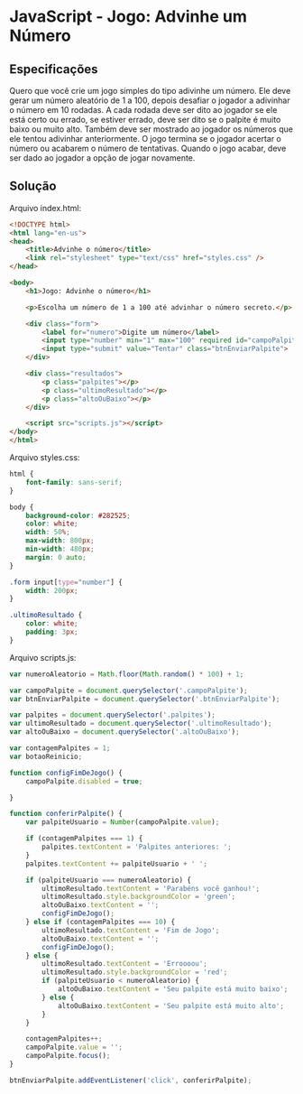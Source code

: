 # JavaScript - Jogo: Advinhe um Número

## Especificações

Quero que você crie um jogo simples do tipo adivinhe um número. 
Ele deve gerar um número aleatório de 1 a 100, depois desafiar o jogador a adivinhar o número em 10 rodadas. 
A cada rodada deve ser dito ao jogador se ele está certo ou errado, se estiver errado, deve ser dito se o palpite é muito baixo ou muito alto. 
Também deve ser mostrado ao jogador os números que ele tentou adivinhar anteriormente. 
O jogo termina se o jogador acertar o número ou acabarem o número de tentativas. 
Quando o jogo acabar, deve ser dado ao jogador a opção de jogar novamente.

## Solução

Arquivo index.html:

~~~html
<!DOCTYPE html>
<html lang="en-us">
<head>
    <title>Advinhe o número</title>
    <link rel="stylesheet" type="text/css" href="styles.css" />
</head>

<body>
    <h1>Jogo: Advinhe o número</h1>

    <p>Escolha um número de 1 a 100 até advinhar o número secreto.</p>

    <div class="form">
        <label for="numero">Digite um número</label>
        <input type="number" min="1" max="100" required id="campoPalpite" class="campoPalpite">
        <input type="submit" value="Tentar" class="btnEnviarPalpite">
    </div>

    <div class="resultados">
        <p class="palpites"></p>
        <p class="ultimoResultado"></p>
        <p class="altoOuBaixo"></p>
    </div>

    <script src="scripts.js"></script>
</body>
</html>
~~~

Arquivo styles.css:

~~~css
html {
    font-family: sans-serif;
}

body {
    background-color: #282525;
    color: white;
    width: 50%;
    max-width: 800px;
    min-width: 480px;
    margin: 0 auto;
}

.form input[type="number"] {
    width: 200px;
}

.ultimoResultado {
    color: white;
    padding: 3px;
}
~~~

Arquivo scripts.js: 

~~~javascript
var numeroAleatorio = Math.floor(Math.random() * 100) + 1;

var campoPalpite = document.querySelector('.campoPalpite');
var btnEnviarPalpite = document.querySelector('.btnEnviarPalpite');

var palpites = document.querySelector('.palpites');
var ultimoResultado = document.querySelector('.ultimoResultado');
var altoOuBaixo = document.querySelector('.altoOuBaixo');

var contagemPalpites = 1;
var botaoReinicio;

function configFimDeJogo() {
    campoPalpite.disabled = true;

}

function conferirPalpite() {
    var palpiteUsuario = Number(campoPalpite.value);

    if (contagemPalpites === 1) {
        palpites.textContent = 'Palpites anteriores: ';
    }
    palpites.textContent += palpiteUsuario + ' ';

    if (palpiteUsuario === numeroAleatorio) {
        ultimoResultado.textContent = 'Parabéns você ganhou!';
        ultimoResultado.style.backgroundColor = 'green';
        altoOuBaixo.textContent = '';
        configFimDeJogo();
    } else if (contagemPalpites === 10) {
        ultimoResultado.textContent = 'Fim de Jogo';
        altoOuBaixo.textContent = '';
        configFimDeJogo();
    } else {
        ultimoResultado.textContent = 'Erroooou';
        ultimoResultado.style.backgroundColor = 'red';
        if (palpiteUsuario < numeroAleatorio) {
            altoOuBaixo.textContent = 'Seu palpite está muito baixo';
        } else {
            altoOuBaixo.textContent = 'Seu palpite está muito alto';
        }
    }

    contagemPalpites++;
    campoPalpite.value = '';
    campoPalpite.focus();
}

btnEnviarPalpite.addEventListener('click', conferirPalpite);
~~~

